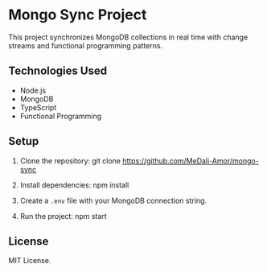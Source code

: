 # Mongo Sync Project

This project synchronizes MongoDB collections in real time with change streams and functional programming patterns.

## Technologies Used

-   Node.js
-   MongoDB
-   TypeScript
-   Functional Programming

## Setup

1. Clone the repository: git clone https://github.com/MeDali-Amor/mongo-sync

2. Install dependencies: npm install

3. Create a `.env` file with your MongoDB connection string.

4. Run the project: npm start

## License

MIT License.
